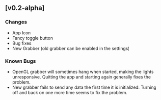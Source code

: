 ## [v0.2-alpha]
### Changes
- App Icon
- Fancy toggle button
- Bug fixes
- New Grabber (old grabber can be enabled in the settings)

### Known Bugs
- OpenGL grabber will sometimes hang when started, making the lights unresponsive. Quitting the app and starting again generally fixes the problem.
- New grabber fails to send any data the first time it is initialized. Turning off and back on one more time seems to fix the problem.
